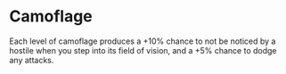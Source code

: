# Camoflage

Each level of camoflage produces a +10% chance to not be noticed by a hostile
when you step into its field of vision, and a +5% chance to dodge any attacks.
